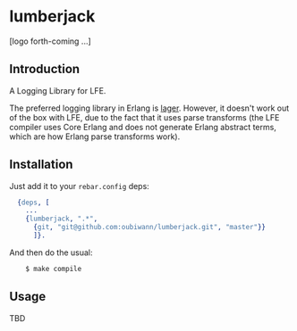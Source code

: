 # lumberjack

[logo forth-coming ...]

## Introduction

A Logging Library for LFE.

The preferred logging library in Erlang is
[lager](https://github.com/basho/lager). However, it doesn't work
out of the box with LFE, due to the fact that it uses parse transforms (the LFE
compiler uses Core Erlang and does not generate Erlang abstract terms, which
are how Erlang parse transforms work).


## Installation

Just add it to your ``rebar.config`` deps:

```erlang
  {deps, [
    ...
    {lumberjack, ".*",
      {git, "git@github.com:oubiwann/lumberjack.git", "master"}}
      ]}.
```

And then do the usual:

```bash
    $ make compile
```


## Usage

TBD
